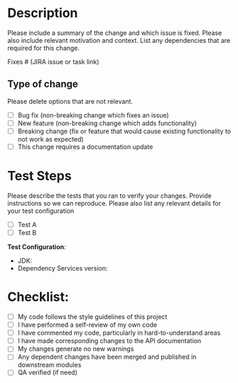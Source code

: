 # Description

Please include a summary of the change and which issue is fixed. Please also include relevant motivation and context. List any dependencies that are required for this change.

Fixes # (JIRA issue or task link)

## Type of change

Please delete options that are not relevant.

- [ ] Bug fix (non-breaking change which fixes an issue)
- [ ] New feature (non-breaking change which adds functionality)
- [ ] Breaking change (fix or feature that would cause existing functionality to not work as expected)
- [ ] This change requires a documentation update

# Test Steps

Please describe the tests that you ran to verify your changes. Provide instructions so we can reproduce. Please also list any relevant details for your test configuration

- [ ] Test A
- [ ] Test B

**Test Configuration**:
* JDK:
* Dependency Services version:

# Checklist:

- [ ] My code follows the style guidelines of this project
- [ ] I have performed a self-review of my own code
- [ ] I have commented my code, particularly in hard-to-understand areas
- [ ] I have made corresponding changes to the API documentation
- [ ] My changes generate no new warnings
- [ ] Any dependent changes have been merged and published in downstream modules
- [ ] QA verified (if need)
